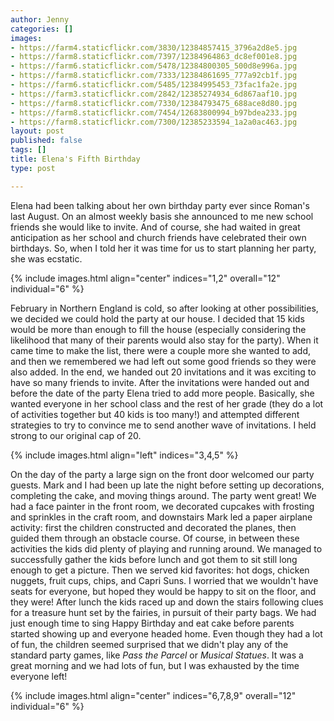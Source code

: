 ```yaml
---
author: Jenny
categories: []
images:
- https://farm4.staticflickr.com/3830/12384857415_3796a2d8e5.jpg
- https://farm8.staticflickr.com/7397/12384964863_dc8ef001e8.jpg
- https://farm6.staticflickr.com/5478/12384800305_500d8e996a.jpg
- https://farm8.staticflickr.com/7333/12384861695_777a92cb1f.jpg
- https://farm6.staticflickr.com/5485/12384995453_73fac1fa2e.jpg
- https://farm3.staticflickr.com/2842/12385274934_6d867aaf10.jpg
- https://farm8.staticflickr.com/7330/12384793475_688ace8d80.jpg
- https://farm8.staticflickr.com/7454/12683800994_b97bdea233.jpg
- https://farm8.staticflickr.com/7300/12385233594_1a2a0ac463.jpg
layout: post
published: false
tags: []
title: Elena's Fifth Birthday
type: post

---
```


Elena had been talking about her own birthday party ever since Roman's last August.  On an almost weekly basis she announced to me new school friends she would like to invite.  And of course, she had waited in great anticipation as her school and church friends have celebrated their own birthdays.  So, when I told her it was time for us to start planning her party, she was ecstatic.

{% include images.html align="center" indices="1,2" overall="12" individual="6" %}

February in Northern England is cold, so after looking at other possibilities, we decided we could hold the party at our house.  I decided that 15 kids would be more than enough to fill the house (especially considering the likelihood that many of their parents would also stay for the party).  When it came time to make the list, there were a couple more she wanted to add, and then we remembered we had left out some good friends so they were also added.  In the end, we handed out 20 invitations and it was exciting to have so many friends to invite.  After the invitations were handed out and before the date of the party Elena tried to add more people.  Basically, she wanted everyone in her school class and the rest of her grade (they do a lot of activities together but 40 kids is too many!) and attempted different strategies to try to convince me to send another wave of invitations.  I held strong to our original cap of 20.

{% include images.html align="left" indices="3,4,5" %}

On the day of the party a large sign on the front door welcomed our party guests.  Mark and I had been up late the night before setting up decorations, completing the cake, and moving things around.  The party went great!  We had a face painter in the front room, we decorated cupcakes with frosting and sprinkles in the craft room, and downstairs Mark led a paper airplane activity: first the children constructed and decorated the planes, then guided them through an obstacle course.  Of course, in between these activities the kids did plenty of playing and running around.  We managed to successfully gather the kids before lunch and got them to sit still long enough to get a picture.  Then we served kid favorites: hot dogs, chicken nuggets, fruit cups, chips, and Capri Suns.  I worried that we wouldn't have seats for everyone, but hoped they would be happy to sit on the floor, and they were!  After lunch the kids raced up and down the stairs following clues for a treasure hunt set by the fairies, in pursuit of their party bags.  We had just enough time to sing Happy Birthday and eat cake before parents started showing up and everyone headed home.  Even though they had a lot of fun, the children seemed surprised that we didn't play any of the standard party games, like *Pass the Parcel* or *Musical Statues*.  It was a great morning and we had lots of fun, but I was exhausted by the time everyone left!

{% include images.html align="center" indices="6,7,8,9" overall="12" individual="6" %}

